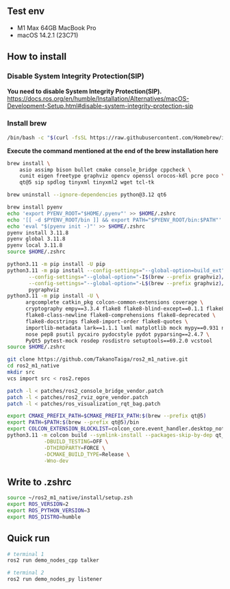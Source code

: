 ## Test env

- M1 Max 64GB MacBook Pro
- macOS 14.2.1 (23C71)

## How to install

### Disable System Integrity Protection(SIP)

**You need to disable System Integrity Protection(SIP).**  <https://docs.ros.org/en/humble/Installation/Alternatives/macOS-Development-Setup.html#disable-system-integrity-protection-sip>

### Install brew

```bash
/bin/bash -c "$(curl -fsSL https://raw.githubusercontent.com/Homebrew/install/HEAD/install.sh)"
```

**Execute the command mentioned at the end of the brew installation here**

```bash
brew install \
    asio assimp bison bullet cmake console_bridge cppcheck \
    cunit eigen freetype graphviz opencv openssl orocos-kdl pcre poco \
    qt@5 sip spdlog tinyxml tinyxml2 wget tcl-tk
```

```bash
brew uninstall --ignore-dependencies python@3.12 qt6
```

```bash
brew install pyenv
echo 'export PYENV_ROOT="$HOME/.pyenv"' >> $HOME/.zshrc
echo '[[ -d $PYENV_ROOT/bin ]] && export PATH="$PYENV_ROOT/bin:$PATH"' >> $HOME/.zshrc
echo 'eval "$(pyenv init -)"' >> $HOME/.zshrc
pyenv install 3.11.8
pyenv global 3.11.8
pyenv local 3.11.8
source $HOME/.zshrc
```

```bash
python3.11 -m pip install -U pip
python3.11 -m pip install --config-settings="--global-option=build_ext" \
       --config-settings="--global-option="-I$(brew --prefix graphviz)/include/"" \
       --config-settings="--global-option="-L$(brew --prefix graphviz)/lib/"" \
       pygraphviz
python3.11 -m pip install -U \
      argcomplete catkin_pkg colcon-common-extensions coverage \
      cryptography empy==3.3.4 flake8 flake8-blind-except==0.1.1 flake8-builtins \
      flake8-class-newline flake8-comprehensions flake8-deprecated \
      flake8-docstrings flake8-import-order flake8-quotes \
      importlib-metadata lark==1.1.1 lxml matplotlib mock mypy==0.931 netifaces \
      nose pep8 psutil pycairo pydocstyle pydot pyparsing==2.4.7 \
      PyQt5 pytest-mock rosdep rosdistro setuptools==69.2.0 vcstool
source $HOME/.zshrc
```

```bash
git clone https://github.com/TakanoTaiga/ros2_m1_native.git
cd ros2_m1_native
mkdir src
vcs import src < ros2.repos
```

```bash
patch -l < patches/ros2_console_bridge_vendor.patch
patch -l < patches/ros2_rviz_ogre_vendor.patch
patch -l < patches/ros_visualization_rqt_bag.patch
```

```bash
export CMAKE_PREFIX_PATH=$CMAKE_PREFIX_PATH:$(brew --prefix qt@5)
export PATH=$PATH:$(brew --prefix qt@5)/bin
export COLCON_EXTENSION_BLOCKLIST=colcon_core.event_handler.desktop_notification
python3.11 -m colcon build --symlink-install --packages-skip-by-dep qt_gui_cpp --packages-skip qt_gui_cpp --cmake-args \
            -DBUILD_TESTING=OFF \
            -DTHIRDPARTY=FORCE \
            -DCMAKE_BUILD_TYPE=Release \
            -Wno-dev
```

## Write to .zshrc

```bash
source ~/ros2_m1_native/install/setup.zsh
export ROS_VERSION=2
export ROS_PYTHON_VERSION=3
export ROS_DISTRO=humble
```

## Quick run

```bash
# terminal 1
ros2 run demo_nodes_cpp talker
```

```bash
# terminal 2
ros2 run demo_nodes_py listener
```

